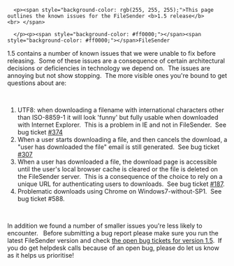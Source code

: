 
      
      
      
      
      
      <p><span style="background-color: rgb(255, 255, 255);">This page outlines the known issues for the FileSender <b>1.5 release</b><br> </span>
      
      </p><p><span style="background-color: #ff0000;"></span><span style="background-color: #ff0000;"></span>FileSender
 1.5 contains a number of known issues that we were unable to fix 
before releasing.  Some of these issues are a consequence of certain 
architectural decisions or deficiencies in technology we depend on.  The issues are annoying but not show stopping.  The more visible ones you're bound to get questions about are: </p><p> </p><ol><li><span style="background-color: #ffffff;">UTF8: when downloading a 
filename with international characters other than ISO-8859-1 it will 
look 'funny' but fully usable when downloaded with Internet Explorer.  This is a problem in IE and not in FileSender.  See bug ticket <a href="https://www.assembla.com/spaces/file_sender/tickets/374"><span style="background-color: #ffffff;">#374</span></a></span></li><li><span style="background-color: #ffffff;"><span style="background-color: #ffffff;"><span style="background-color: #ffffff;">When a user starts 
downloading a file, and then cancels the download, a "user has 
downloaded the file" email is still generated.  See bug ticket <a href="https://www.assembla.com/spaces/file_sender/tickets/307"><span style="background-color: #ffffff;">#307</span></a></span> </span></span> </li><li><span style="background-color: #ffffff;">When a user has downloaded a
 file, the download page is accessible until the user's local browser 
cache is cleared or the file is deleted on the FileSender server.  This 
is a consequence of the choice to rely on a unique URL for 
authenticating users to downloads.  See bug ticket <a href="https://www.assembla.com/spaces/file_sender/tickets/187"><span style="background-color: #ffffff;">#187</span></a>.</span></li><li><span style="background-color: #ffffff;">Problematic downloads using Chrome on Windows7-without-SP1.  See bug ticket #588. <br></span></li></ol><p><span style="background-color: #ffffff;"><br></span></p><p><span style="background-color: #ffffff;">In addition we found a number of smaller issues you're less likely to encounter.   Before submitting a bug report please make sure you run the latest FileSender version and check <span style="background-color: rgb(255, 255, 255);"><a href="https://www.assembla.com/spaces/b516sOlY8r3PPQeJe5afGb/tickets?tickets_report_id=u39562">the open bug tickets for version 1.5</a></span><span style="background-color: rgb(255, 255, 255);"><span style=""></span></span>.  If you do get helpdesk calls because of an open bug, please do let us know as it helps us prioritise!<br></span></p>
    
